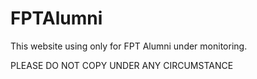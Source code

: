 # FPTAlumni

This website using only for FPT Alumni under monitoring.

PLEASE DO NOT COPY UNDER ANY CIRCUMSTANCE
